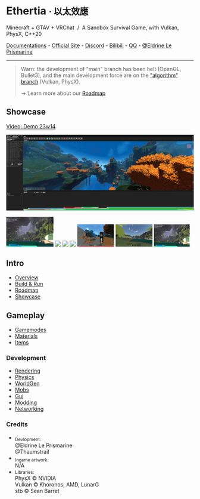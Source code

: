 <!-- <img height="130" align="right" src="https://github.com/Dreamtowards/Ethertia/raw/main/run/screenshots/_figures/ethertia-poster0225d4-lres.jpg"> -->

# Ethertia <small>· 以太效應</small>

Minecraft + GTAV + VRChat &nbsp;/&nbsp; A Sandbox Survival Game, with Vulkan, PhysX, C++20

[Documentations](https://docs.ethertia.com) - 
[Official Site](https://ethertia.com) - 
[Discord](https://zh.wikipedia.org/wiki/Ethertia) -
[Bilibili](https://space.bilibili.com/19483166) - 
[QQ](https://jq.qq.com/?_wv=1027&k=tgM29oDM) - 
[@Eldrine Le Prismarine](https://elytra.dev/~pris)

---

> Warn: the development of "main" branch has been helt (OpenGL, Bullet3), 
> and the main development force are on the ["algorithm" branch](https://github.com/Dreamtowards/Ethertia/tree/algorithm) (Vulkan, PhysX).
> 
> -> Learn more about our [Roadmap](https://docs.ethertia.com/intro/roadmap)

## Showcase

[Video: Demo 23w14]()

![](https://raw.githubusercontent.com/Dreamtowards/Ethertia/main/run/screenshots/Screen%20Shot%202023-04-03%20at%2012.00.07%20AM.png)


<img style="height: 80px;" src="https://github.com/Dreamtowards/Ethertia/raw/main/run/screenshots/2022-12-30_21.59.00_526.642.png">
<img style="height: 60px;" src="https://camo.githubusercontent.com/cadf841c48653c19c8c71b8c3f764ec3ddce08006c5a9b3870c9c1616a4b0cf8/68747470733a2f2f692e3332383838382e78797a2f323032332f30342f30322f69484f4a68382e706e67"> <img style="height: 60px;" src="https://camo.githubusercontent.com/1ea89bcbcc0fed70141ea39128828f8242a4a6c72d176751fb1ad015417fc3f9/68747470733a2f2f692e3332383838382e78797a2f323032332f30342f30322f69484f394e352e706e67"> <img style="height: 60px;" src="https://camo.githubusercontent.com/ee3b8ce18326f7306a323152ed92ae4e1b5405a482c6a5fad40c04e7865a0018/68747470733a2f2f692e3332383838382e78797a2f323032332f30342f32302f6947574d67412e706e67"> <img style="height: 60px;" src="https://github.com/Dreamtowards/Ethertia/raw/main/run/screenshots/_figures/23u07.png"> <img style="height: 60px;" src="https://github.com/Dreamtowards/Ethertia/raw/main/run/screenshots/2023-01-16_01.04.07_473.938.png"> <img style="height: 60px;" src="https://github.com/Dreamtowards/Ethertia/raw/main/run/screenshots/2022-12-30_21.59.00_526.642.png">


## **Intro**

- [Overview]()
- [Build & Run](run/assets/docs/zh-cn/build-run.md)
- [Roadmap](run/assets/docs/zh-cn/about-ethertia.md)
- [Showcase]()

## **Gameplay**

- [Gamemodes]()
- [Materials]()
- [Items]()

### **Development**

- [Rendering]()
- [Physics]()
- [WorldGen]()
- [Mobs]()
- [Gui]()
- [Modding]()
- [Networking]()

### **Credits**

- <sub>Devlopment:</sub>  
  @Eldrine Le Prismarine  
  @Thaumstrail
- <sub>Ingame artwork:</sub>  
  N/A
- <small>Libraries:</small>  
  PhysX © NVIDIA  
  Vulkan © Khoronos, AMD, LunarG  
  stb © Sean Barret 


<!--
- Devlopment: @Eldrine Le Prismarine (voxel, graphics, gameplay), Thaumstrail
- Ingame artwork: none
- Thirdparty: PhysX © NVIDIA
-->